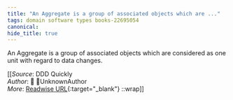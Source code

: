 ```yaml
---
title: "An Aggregate is a group of associated objects which are ..."
tags: domain software types books-22695054
canonical: 
hide_title: true
---
```


An Aggregate is a group of associated objects which are considered as one unit with regard to data changes.


[[_Source_: DDD Quickly<br>
_Author_: 📕 UnknownAuthor<br>
_More_: [Readwise URL](https://readwise.io/open/446271388){:target="_blank"}
::wrap]]